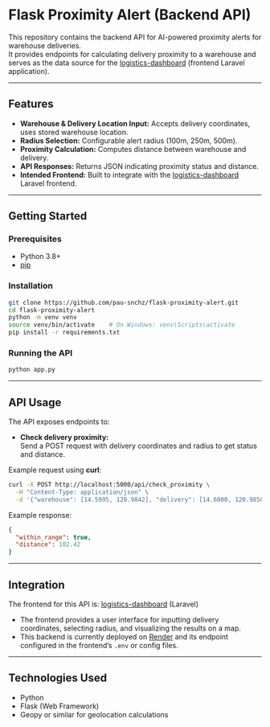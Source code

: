 # Flask Proximity Alert (Backend API)

This repository contains the backend API for AI-powered proximity alerts for warehouse deliveries.  
It provides endpoints for calculating delivery proximity to a warehouse and serves as the data source for the [logistics-dashboard](https://github.com/pau-snchz/logistics-dashboard) (frontend Laravel application).

---

## Features

- **Warehouse & Delivery Location Input:** Accepts delivery coordinates, uses stored warehouse location.
- **Radius Selection:** Configurable alert radius (100m, 250m, 500m).
- **Proximity Calculation:** Computes distance between warehouse and delivery.
- **API Responses:** Returns JSON indicating proximity status and distance.
- **Intended Frontend:** Built to integrate with the [logistics-dashboard](https://github.com/pau-snchz/logistics-dashboard) Laravel frontend.

---

## Getting Started

### Prerequisites

- Python 3.8+
- [pip](https://pip.pypa.io/en/stable/)

### Installation

```bash
git clone https://github.com/pau-snchz/flask-proximity-alert.git
cd flask-proximity-alert
python -m venv venv
source venv/bin/activate    # On Windows: venv\Scripts\activate
pip install -r requirements.txt
```

### Running the API

```bash
python app.py
```
---

## API Usage

The API exposes endpoints to:

- **Check delivery proximity:**  
  Send a POST request with delivery coordinates and radius to get status and distance.

Example request using **curl**:
```bash
curl -X POST http://localhost:5000/api/check_proximity \
  -H "Content-Type: application/json" \
  -d '{"warehouse": [14.5995, 120.9842], "delivery": [14.6000, 120.9850], "radius": 250}'
```

Example response:
```json
{
  "within_range": true,
  "distance": 102.42
}
```

---

## Integration

The frontend for this API is: [logistics-dashboard](https://github.com/pau-snchz/logistics-dashboard) (Laravel)

- The frontend provides a user interface for inputting delivery coordinates, selecting radius, and visualizing the results on a map.
- This backend is currently deployed on [Render](https://render.com) and its endpoint configured in the frontend’s `.env` or config files.

---

## Technologies Used

- Python
- Flask (Web Framework)
- Geopy or similar for geolocation calculations
